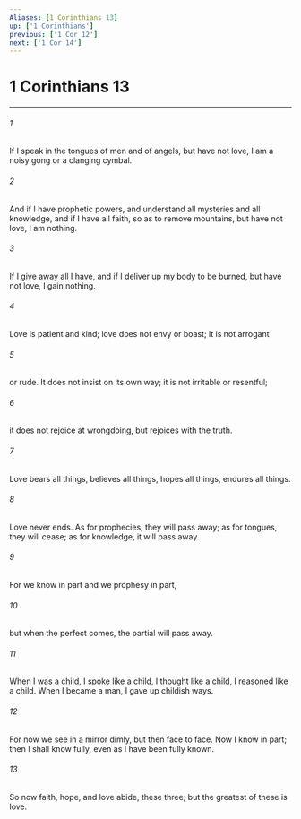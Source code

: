```yaml
---
Aliases: [1 Corinthians 13]
up: ['1 Corinthians']
previous: ['1 Cor 12']
next: ['1 Cor 14']
---
```

# 1 Corinthians 13
***



###### 1 
If I speak in the tongues of men and of angels, but have not love, I am a noisy gong or a clanging cymbal. 

###### 2 
And if I have prophetic powers, and understand all mysteries and all knowledge, and if I have all faith, so as to remove mountains, but have not love, I am nothing. 

###### 3 
If I give away all I have, and if I deliver up my body to be burned, but have not love, I gain nothing. 

###### 4 
Love is patient and kind; love does not envy or boast; it is not arrogant 

###### 5 
or rude. It does not insist on its own way; it is not irritable or resentful; 

###### 6 
it does not rejoice at wrongdoing, but rejoices with the truth. 

###### 7 
Love bears all things, believes all things, hopes all things, endures all things. 

###### 8 
Love never ends. As for prophecies, they will pass away; as for tongues, they will cease; as for knowledge, it will pass away. 

###### 9 
For we know in part and we prophesy in part, 

###### 10 
but when the perfect comes, the partial will pass away. 

###### 11 
When I was a child, I spoke like a child, I thought like a child, I reasoned like a child. When I became a man, I gave up childish ways. 

###### 12 
For now we see in a mirror dimly, but then face to face. Now I know in part; then I shall know fully, even as I have been fully known. 

###### 13 
So now faith, hope, and love abide, these three; but the greatest of these is love.
